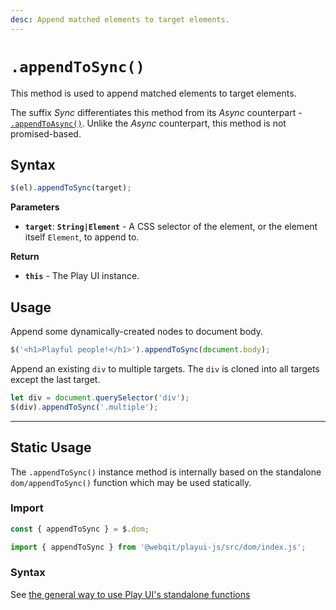 ```yaml
---
desc: Append matched elements to target elements.
---
```

# `.appendToSync()`

This method is used to append matched elements to target elements.

The suffix *Sync* differentiates this method from its *Async* counterpart - [`.appendToAsync()`](../appendToAsync). Unlike the *Async* counterpart, this method is not promised-based.

## Syntax

```js
$(el).appendToSync(target);
```

**Parameters**

+ **`target`**: **`String|Element`** - A CSS selector of the element, or the element itself `Element`, to append to.

**Return**

+ **`this`** - The Play UI instance.

## Usage

Append some dynamically-created nodes to document body.

```js
$('<h1>Playful people!</h1>').appendToSync(document.body);
```

Append an existing `div` to multiple targets. The `div` is cloned into all targets except the last target.

```js
let div = document.querySelector('div');
$(div).appendToSync('.multiple');
```

------

## Static Usage

The `.appendToSync()` instance method is internally based on the standalone `dom/appendToSync()` function which may be used statically.

### Import

```js
const { appendToSync } = $.dom;
```
```js
import { appendToSync } from '@webqit/playui-js/src/dom/index.js';
```

### Syntax

See [the general way to use Play UI's standalone functions](../../../getting-started/overview#use-as-descrete-utilities)